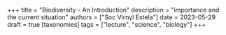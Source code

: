 +++
title = "Biodiversity - An Introduction"
description = "importance and the current situation"
authors = ["Soc Virnyl Estela"]
date = 2023-05-29
draft = true
[taxonomies]
tags = ["lecture", "science", "biology"]
+++
